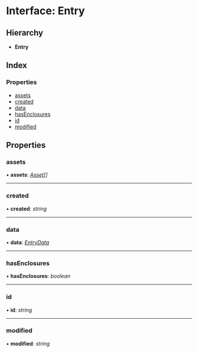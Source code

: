 
# Interface: Entry

## Hierarchy

* **Entry**

## Index

### Properties

* [assets](_types_.entry.md#assets)
* [created](_types_.entry.md#created)
* [data](_types_.entry.md#data)
* [hasEnclosures](_types_.entry.md#hasenclosures)
* [id](_types_.entry.md#id)
* [modified](_types_.entry.md#modified)

## Properties

###  assets

• **assets**: *[Asset](_types_.asset.md)[]*

___

###  created

• **created**: *string*

___

###  data

• **data**: *[EntryData](_types_.entrydata.md)*

___

###  hasEnclosures

• **hasEnclosures**: *boolean*

___

###  id

• **id**: *string*

___

###  modified

• **modified**: *string*
